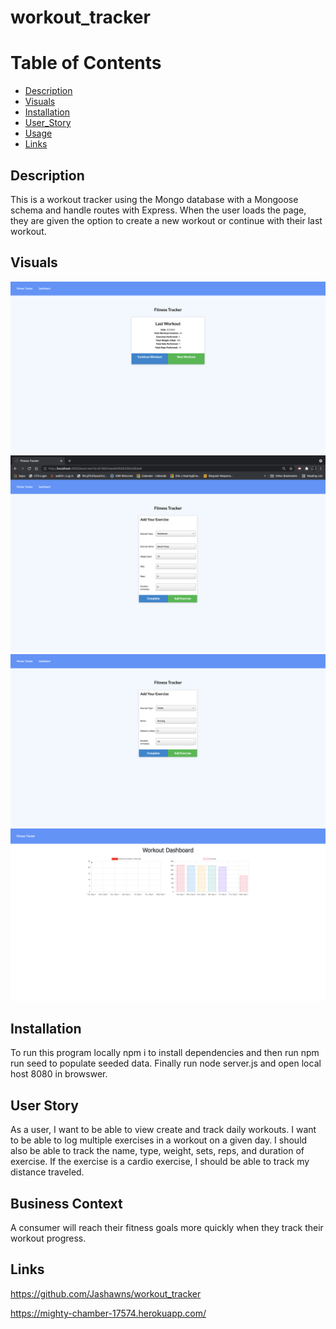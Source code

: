 # workout_tracker

# Table of Contents

- [Description](#description)
- [Visuals](#visuals)
- [Installation](#installation)
- [User_Story](#user_story)
- [Usage](#business_Context)
- [Links](#links)

## Description

This is a workout tracker using the Mongo database with a Mongoose schema and handle routes with Express. When the user loads the page, they are given the option to create a new workout or continue with their last workout.


## Visuals 

![demo](./assets/images/demo1.png) 
![demo](./assets/images/demo2.png) 
![demo](./assets/images/demo3.png) 
![demo](./assets/images/demo4.png) 

## Installation 

To run this program locally npm i to install dependencies and then run npm run seed to populate seeded data. Finally run node server.js and open local host 8080 in browswer. 

## User Story

As a user, I want to be able to view create and track daily workouts. I want to be able to log multiple exercises in a workout on a given day. I should also be able to track the name, type, weight, sets, reps, and duration of exercise. If the exercise is a cardio exercise, I should be able to track my distance traveled.

## Business Context

A consumer will reach their fitness goals more quickly when they track their workout progress.

## Links

https://github.com/Jashawns/workout_tracker

https://mighty-chamber-17574.herokuapp.com/